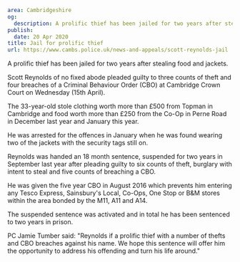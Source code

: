 ```yaml
area: Cambridgeshire
og:
  description: A prolific thief has been jailed for two years after stealing food and jackets.
publish:
  date: 20 Apr 2020
title: Jail for prolific thief
url: https://www.cambs.police.uk/news-and-appeals/scott-reynolds-jail
```

A prolific thief has been jailed for two years after stealing food and jackets.

Scott Reynolds of no fixed abode pleaded guilty to three counts of theft and four breaches of a Criminal Behaviour Order (CBO) at Cambridge Crown Court on Wednesday (15th April).

The 33-year-old stole clothing worth more than £500 from Topman in Cambridge and food worth more than £250 from the Co-Op in Perne Road in December last year and January this year.

He was arrested for the offences in January when he was found wearing two of the jackets with the security tags still on.

Reynolds was handed an 18 month sentence, suspended for two years in September last year after pleading guilty to six counts of theft, burglary with intent to steal and five counts of breaching a CBO.

He was given the five year CBO in August 2016 which prevents him entering any Tesco Express, Sainsbury's Local, Co-Ops, One Stop or B&M stores within the area bonded by the M11, A11 and A14.

The suspended sentence was activated and in total he has been sentenced to two years in prison.

PC Jamie Tumber said: "Reynolds if a prolific thief with a number of thefts and CBO breaches against his name. We hope this sentence will offer him the opportunity to address his offending and turn his life around."
